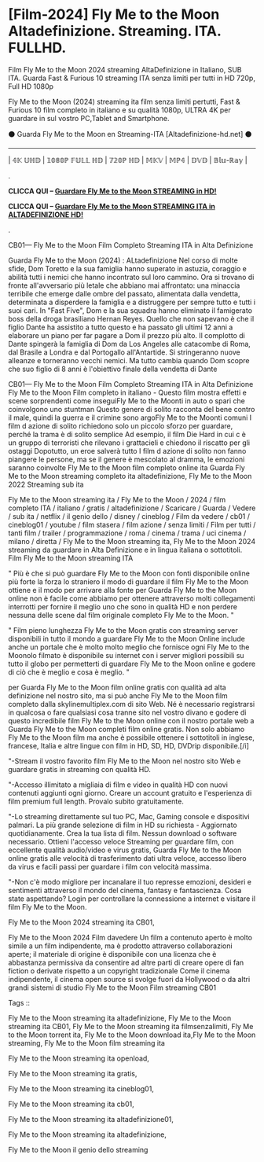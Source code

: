 # [Film-2024] Fly Me to the Moon Altadefinizione. Streaming. ITA. FULLHD. 

Film Fly Me to the Moon 2024 streaming AltaDefinizione in Italiano, SUB ITA. Guarda Fast & Furious 10 streaming ITA senza limiti per tutti in HD 720p, Full HD 1080p

Fly Me to the Moon (2024) streaming ita film senza limiti pertutti, Fast & Furious 10 film completo in italiano e su qualità 1080p, ULTRA 4K per guardare in sul vostro PC,Tablet and Smartphone.


⚫ Guarda Fly Me to the Moon en Streaming-ITA [Altadefinizione-hd.net] ⚫
______________________________________________________________

| 𝟜𝕂 𝕌ℍ𝔻 | 𝟙𝟘𝟠𝟘ℙ 𝔽𝕌𝕃𝕃 ℍ𝔻 | 𝟟𝟚𝟘ℙ ℍ𝔻 | 𝕄𝕂𝕍 | 𝕄ℙ𝟜 | 𝔻𝕍𝔻 | 𝔹𝕝𝕦-ℝ𝕒𝕪 |

.

**CLICCA QUI –  [Guardare Fly Me to the Moon STREAMING in HD!](https://t.co/kag3bn5D3e)**


**CLICCA QUI –  [Guardare Fly Me to the Moon STREAMING ITA in ALTADEFINIZIONE HD!](https://t.co/kag3bn5D3e)**

.

CB01— Fly Me to the Moon Film Completo Streaming ITA in Alta Definizione

Guarda Fly Me to the Moon (2024) : ALtadefinizione Nel corso di molte sfide, Dom Toretto e la sua famiglia hanno superato in astuzia, coraggio e abilità tutti i nemici che hanno incontrato sul loro cammino. Ora si trovano di fronte all'avversario più letale che abbiano mai affrontato: una minaccia terribile che emerge dalle ombre del passato, alimentata dalla vendetta, determinata a disperdere la famiglia e a distruggere per sempre tutto e tutti i suoi cari. In "Fast Five", Dom e la sua squadra hanno eliminato il famigerato boss della droga brasiliano Hernan Reyes. Quello che non sapevano è che il figlio Dante ha assistito a tutto questo e ha passato gli ultimi 12 anni a elaborare un piano per far pagare a Dom il prezzo più alto. Il complotto di Dante spingerà la famiglia di Dom da Los Angeles alle catacombe di Roma, dal Brasile a Londra e dal Portogallo all'Antartide. Si stringeranno nuove alleanze e torneranno vecchi nemici. Ma tutto cambia quando Dom scopre che suo figlio di 8 anni è l'obiettivo finale della vendetta di Dante

CB01— Fly Me to the Moon Film Completo Streaming ITA in Alta Definizione Fly Me to the Moon Film completo in italiano - Questo film mostra effetti e scene sorprendenti come inseguiFly Me to the Moonti in auto o spari che coinvolgono uno stuntman Questo genere di solito racconta del bene contro il male, quindi la guerra e il crimine sono argoFly Me to the Moonti comuni I film d azione di solito richiedono solo un piccolo sforzo per guardare, perché la trama è di solito semplice Ad esempio, il film Die Hard in cui c è un gruppo di terroristi che rilevano i grattacieli e chiedono il riscatto per gli ostaggi Dopotutto, un eroe salverà tutto I film d azione di solito non fanno piangere le persone, ma se il genere è mescolato al dramma, le emozioni saranno coinvolte Fly Me to the Moon film completo online ita Guarda Fly Me to the Moon streaming completo ita altadefinizione, Fly Me to the Moon 2022 Streaming sub ita


Fly Me to the Moon streaming ita / Fly Me to the Moon / 2024 / film completo ITA / italiano / gratis / altadefinizione / Scaricare / Guarda / Vedere / sub ita / netflix / il genio dello / disney / cineblog / Film da vedere / cb01 / cineblog01 / youtube / film stasera / film azione / senza limiti / Film per tutti / tanti film / trailer / programmazione / roma / cinema / trama / uci cinema / milano / diretta / Fly Me to the Moon streaming ita, Fly Me to the Moon 2024 streaming da guardare in Alta Definizione e in lingua italiana o sottotitoli. Film Fly Me to the Moon streaming ITA


" Più è che si può guardare Fly Me to the Moon con fonti disponibile online più forte la forza lo straniero il modo di guardare il film Fly Me to the Moon ottiene e il modo per arrivare alla fonte per Guarda Fly Me to the Moon online non è facile come abbiamo per ottenere attraverso molti collegamenti interrotti per fornire il meglio uno che sono in qualità HD e non perdere nessuna delle scene dal film originale completo Fly Me to the Moon. "


" Film pieno lunghezza Fly Me to the Moon gratis con streaming server disponibili in tutto il mondo a guardare Fly Me to the Moon Online include anche un portale che è molto molto meglio che fornisce ogni Fly Me to the Moonolo filmato è disponibile su internet con i server migliori possibili su tutto il globo per permetterti di guardare Fly Me to the Moon online e godere di ciò che è meglio e cosa è meglio. "

per Guarda Fly Me to the Moon film online gratis con qualità ad alta definizione nel nostro sito, ma si può anche Fly Me to the Moon film completo dalla skylinemultiplex.com di sito Web. Né è necessario registrarsi in qualcosa o fare qualsiasi cosa tranne sito nel vostro divano e godere di questo incredibile film Fly Me to the Moon online con il nostro portale web a Guarda Fly Me to the Moon completi film online gratis. Non solo abbiamo Fly Me to the Moon film ma anche è possibile ottenere i sottotitoli in inglese, francese, Italia e altre lingue con film in HD, SD, HD, DVDrip disponibile.[/i]

"-Stream il vostro favorito film Fly Me to the Moon nel nostro sito Web e guardare gratis in streaming con qualità HD.

"-Accesso illimitato a migliaia di film e video in qualità HD con nuovi contenuti aggiunti ogni giorno. Creare un account gratuito e l'esperienza di film premium full length. Provalo subito gratuitamente.

"-Lo streaming direttamente sul tuo PC, Mac, Gaming console e dispositivi palmari. La più grande selezione di film in HD su richiesta - Aggiornato quotidianamente. Crea la tua lista di film. Nessun download o software necessario. Ottieni l'accesso veloce Streaming per guardare film, con eccellente qualità audio/video e virus gratis, Guarda Fly Me to the Moon online gratis alle velocità di trasferimento dati ultra veloce, accesso libero da virus e facili passi per guardare i film con velocità massima.

"-Non c'è modo migliore per incanalare il tuo represse emozioni, desideri e sentimenti attraverso il mondo del cinema, fantasy e fantascienza. Cosa state aspettando? Login per controllare la connessione a internet e visitare il film Fly Me to the Moon.

Fly Me to the Moon 2024 streaming ita CB01,
 
Fly Me to the Moon 2024 Film davedere Un film a contenuto aperto è molto simile a un film indipendente, ma è prodotto attraverso collaborazioni aperte; il materiale di origine è disponibile con una licenza che è abbastanza permissiva da consentire ad altre parti di creare opere di fan fiction o derivate rispetto a un copyright tradizionale Come il cinema indipendente, il cinema open source si svolge fuori da Hollywood o da altri grandi sistemi di studio Fly Me to the Moon Film streaming CB01

Tags ::

Fly Me to the Moon streaming ita altadefinizione, Fly Me to the Moon streaming ita CB01, Fly Me to the Moon streaming ita filmsenzalimiti, Fly Me to the Moon torrent ita, Fly Me to the Moon download ita,Fly Me to the Moon streaming, Fly Me to the Moon film streaming ita

Fly Me to the Moon streaming ita openload,

Fly Me to the Moon streaming ita gratis,

Fly Me to the Moon streaming ita cineblog01,

Fly Me to the Moon streaming ita cb01,

Fly Me to the Moon streaming ita altadefinizione01,

Fly Me to the Moon streaming ita altadefinizione, 

Fly Me to the Moon il genio dello streaming
